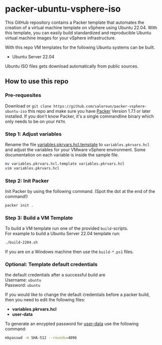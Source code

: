 # packer-ubuntu-vsphere-iso

This GitHub repository contains a Packer template that automates the creation of a virtual machine template on vSphere using Ubuntu 22.04. With this template, you can easily build standardized and reproducible Ubuntu  virtual machine images for your vSphere infrastructure.

With this repo VM templates for the following Ubuntu systems can be built.

- Ubuntu Server 22.04

Ubuntu ISO files gets download automatically from public sources.

## How to use this repo

### Pre-requesites

Download or `git clone https://github.com/saleroun/packer-vsphere-ubuntu-iso` this repo and make sure you have [Packer](https://www.packer.io/downloads) Version 1.7.1 or later installed. If you don't know Packer, it's a single commandline binary which only needs to be on your `PATH`.

### Step 1: Adjust variables

Rename the file [variables.pkrvars.hcl.template](variables.pkrvars.hcl.sample) to `variables.pkrvars.hcl` and adjust the variables for your VMware vSphere environment. Some documentation on each variable is inside the sample file.
```bash
mv variables.pkrvars.hcl.template variables.pkrvars.hcl
vim variables.pkrvars.hcl
```

### Step 2: Init Packer

Init Packer by using the following command. (Spot the dot at the end of the command!)
```bash
packer init .
```

### Step 3: Build a VM Template

To build a VM template run one of the provided `build`-scripts.   
For example to build a Ubuntu Server 22.04 template run:
```bash
./build-2204.sh
```
If you are on a Windows machine then use the `build-*.ps1` files.


### Optional: Template default credentials

the default credentials after a successful build are   
Username: `ubuntu`   
Password: `ubuntu`  

If you would like to change the default ćredentials before a packer build, then you need to edit the following files:

- **variables.pkrvars.hcl**
- **user-data**

To generate an encypted password for [user-data](./html/user-data) use the following command:
```bash
mkpasswd -m SHA-512 --rounds=4096
```
